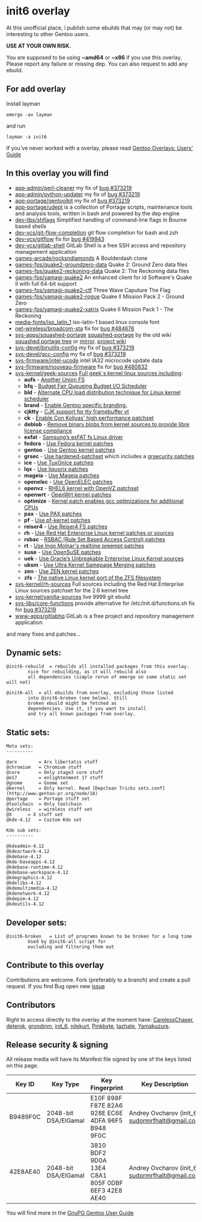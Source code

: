 init6 overlay
=============

At this unofficial place, i publish some ebuilds that may (or may not) be interesting to other Gentoo users.

**USE AT YOUR OWN RISK.**

You are supposed to be using **~amd64** or **~x86** if you use this overlay.
Please report any failure or missing dep.
You can also request to add any ebuild.

For add overlay
---------------

Install layman

    emerge -av layman

and run

    layman -a init6

If you've never worked with a overlay, please read [Gentoo Overlays: Users' Guide](http://www.gentoo.org/proj/en/overlays/userguide.xml)

In this overlay you will find
-----------------------------
 * [app-admin/perl-cleaner](https://github.com/init6/init_6/tree/master/app-admin/perl-cleaner) my fix of [bug #373219](https://bugs.gentoo.org/show_bug.cgi?id=373219)
 * [app-admin/python-updater](https://github.com/init6/init_6/tree/master/app-admin/python-updater) my fix of [bug #373219](https://bugs.gentoo.org/show_bug.cgi?id=373219)
 * [app-portage/gentoolkit](https://github.com/init6/init_6/tree/master/app-portage/gentoolkit) my fix of [bug #373219](https://bugs.gentoo.org/show_bug.cgi?id=373219)
 * [app-portage/udept](https://github.com/init6/init_6/tree/master/app-portage/udept) is a collection of Portage scripts, maintenance tools and analysis tools, written in bash and powered by the dep engine
 * [dev-libs/shflags](https://github.com/init6/init_6/tree/master/dev-libs/shflags) Simplified handling of command-line flags in Bourne based shells
 * [dev-vcs/git-flow-completion](https://github.com/init6/init_6/tree/master/dev-vcs/git-flow-completion) git flow completion for bash and zsh
 * [dev-vcs/gitflow](https://github.com/init6/init_6/tree/master/dev-vcs/gitflow) fix for [bug #419943](https://bugs.gentoo.org/show_bug.cgi?id=419943)
 * [dev-vcs/gitlab-shell](https://github.com/init6/init_6/tree/master/dev-vcs/gitlab-shell) GitLab Shell is a free SSH access and repository management application
 * [games-arcade/rocksndiamonds](https://github.com/init6/init_6/tree/master/games-arcade/rocksndiamonds) A Boulderdash clone
 * [games-fps/quake2-groundzero-data](https://github.com/init6/init_6/tree/master/games-fps/quake2-groundzero-data) Quake 2: Ground Zero data files
 * [games-fps/quake2-reckoning-data](https://github.com/init6/init_6/tree/master/games-fps/quake2-reckoning-data) Quake 2: The Reckoning data files
 * [games-fps/yamagi-quake2](https://github.com/init6/init_6/tree/master/games-fps/yamagi-quake2) An enhanced client for id Software's Quake II with full 64-bit support
 * [games-fps/yamagi-quake2-ctf](https://github.com/init6/init_6/tree/master/games-fps/yamagi-quake2-ctf) Three Wave Caputure The Flag
 * [games-fps/yamagi-quake2-rogue](https://github.com/init6/init_6/tree/master/games-fps/yamagi-quake2-rogue) Quake II Mission Pack 2 - Ground Zero
 * [games-fps/yamagi-quake2-xatrix](https://github.com/init6/init_6/tree/master/games-fps/yamagi-quake2-xatrix) Quake II Mission Pack 1 - The Reckoning
 * [media-fonts/iso_latin_1](https://github.com/init6/init_6/tree/master/media-fonts/iso_latin_1) iso-latin-1 based linux console font
 * [net-wireless/broadcom-sta](https://github.com/init6/init_6/tree/master/net-wireless/broadcom-sta) fix for [bug #484676](https://bugs.gentoo.org/show_bug.cgi?id=484676)
 * [sys-apps/squashed-portage](https://github.com/init6/init_6/tree/master/sys-apps/squashed-portage) [squashed-portage](https://github.com/init6/squashed-portage) by the old wiki [squashed portage tree](http://web.archive.org/web/20130412155603/http://en.gentoo-wiki.com/wiki/Squashed_Portage_Tree) or [mirror](https://github.com/init6/init_6/wiki/squashed-portage-tree). [project wiki](https://github.com/init6/init_6/wiki/squashed-portage-tree)
 * [sys-devel/binutils-config](https://github.com/init6/init_6/tree/master/sys-devel/binutils-config) my fix of [bug #373219](https://bugs.gentoo.org/show_bug.cgi?id=373219)
 * [sys-devel/gcc-config](https://github.com/init6/init_6/tree/master/sys-devel/gcc-config) my fix of [bug #373219](https://bugs.gentoo.org/show_bug.cgi?id=373219)
 * [sys-firmware/intel-ucode](https://github.com/init6/init_6/tree/master/sys-firmware/intel-ucode) intel IA32 microcode update data
 * [sys-firmware/nouveau-firmware](https://github.com/init6/init_6/tree/master/sys-firmware/nouveau-firmware) fix for [bug #480832](https://bugs.gentoo.org/show_bug.cgi?id=480832)
 * [sys-kernel/geek-sources](https://github.com/init6/init_6/tree/master/sys-kernel/geek-sources) [Full geek`s kernel linux sources including](https://github.com/init6/init_6/wiki/geek-sources):
     * **aufs** - [Another Union FS](http://aufs.sourceforge.net)
     * **bfq** - [Budget Fair Queueing Budget I/O Scheduler](http://algo.ing.unimo.it/people/paolo/disk_sched/sources.php)
     * **bld** - [Alternate CPU load distribution technique for Linux kernel scheduler](http://code.google.com/p/bld)
     * **brand** - [Enable Gentoo specific branding.](https://github.com/init6/init_6/wiki/geek-sources)
     * **cjktty** - [CJK support for tty framebuffer vt](https://github.com/Gentoo-zh/linux-cjktty)
     * **ck** - [Enable Con Kolivas' high performance patchset](http://users.on.net/~ckolivas/kernel)
     * **deblob** - [Remove binary blobs from kernel sources to provide libre license compliance](http://linux-libre.fsfla.org/pub/linux-libre)
     * **exfat** - [Samsung’s exFAT fs Linux driver](http://opensource.samsung.com/reception/receptionSub.do?method=search&searchValue=exfat)
     * **fedora** - [Use Fedora kernel patches](http://pkgs.fedoraproject.org/cgit/kernel.git)
     * **gentoo** - [Use Gentoo kernel patches](http://dev.gentoo.org/~mpagano/genpatches)
     * **grsec** - [Use hardened-patchset](http://git.overlays.gentoo.org/gitweb/?p=proj/hardened-patchset.git;a=summary) which includes a [grsecurity patches](http://grsecurity.net)
     * **ice** - [Use TuxOnIce patches](https://github.com/NigelCunningham/tuxonice-kernel)
     * **lqx** - [Use liquorix patches](http://liquorix.net)
     * **mageia** - [Use Mageia patches](http://svnweb.mageia.org/packages/cauldron/kernel)
     * **openelec** - [Use OpenELEC patches](http://openelec.tv)
     * **openvz** - [RHEL6 kernel with OpenVZ patchset](http://openvz.org)
     * **openwrt** - [OpenWrt kernel patches](https://openwrt.org)
     * **optimize** - [Kernel patch enables gcc optimizations for additional CPUs](https://github.com/graysky2/kernel_gcc_patch)
     * **pax** - [Use PAX patches](http://pax.grsecurity.net)
     * **pf** - [Use pf-kernel patches](http://pf.natalenko.name)
     * **reiser4** - [Use Reiser4 FS patches](http://sourceforge.net/projects/reiser4)
     * **rh** - [Use Red Hat Enterprise Linux kernel patches or sources](http://www.redhat.com)
     * **rsbac** - [RSBAC (Rule Set Based Access Control) patches](http://www.rsbac.org)
     * **rt** - [Use Ingo Molnar's realtime preempt patches](http://www.kernel.org/pub/linux/kernel/projects/rt)
     * **suse** - [Use OpenSuSE patches](http://kernel.opensuse.org/cgit/kernel-source)
     * **uek** - [Use Oracle’s Unbreakable Enterprise Linux Kernel sources](https://linux.oracle.com/pls/apex/f?p=101:3)
     * **uksm** - [Use Ultra Kernel Samepage Merging patches](http://kerneldedup.org)
     * **zen** - [Use ZEN kernel patches](https://github.com/damentz/zen-kernel)
     * **zfs** - [The native Linux kernel port of the ZFS filesystem](http://zfsonlinux.org)
 * [sys-kernel/rh-sources](https://github.com/init6/init_6/tree/master/sys-kernel/rh-sources) Full sources including the Red Hat Enterprise Linux sources patchset for the 2.6 kernel tree
 * [sys-kernel/vanilla-sources](https://github.com/init6/init_6/blob/master/sys-kernel/vanilla-sources/vanilla-sources-9999.ebuild) live 9999 git ebuild
 * [sys-libs/core-functions](https://github.com/init6/init_6/tree/master/sys-libs/core-functions) provide alternative for /etc/init.d/functions.sh fix for [bug #373219](https://bugs.gentoo.org/show_bug.cgi?id=373219)
 * [www-apps/gitlabhq](https://github.com/init6/init_6/tree/master/www-apps/gitlabhq) GitLab is a free project and repository management application

and many fixes and patches…

Dynamic sets:
-------------

	@init6-rebuild	= rebuilds all installed packages from this overlay.
			nice for rebuilding, as it will rebuild also
			all dependencies (simple rerun of emerge on some static set will not)

	@init6-all	= all ebuilds from overlay, excluding those listed
			into @init6-broken (see below). Still
			broken ebuild might be fetched as
			dependencies. Use it, if you want to install
			and try all known packages from overlay.

Static sets:
-------------

	Meta sets:
	----------

	@arx		= Arx libertatis stuff
	@chromium	= Chromium stuff
	@core		= Only stage3 core stuff
	@e17		= enlightenment 17 stuff
	@gnome		= Gnome set
	@kernel		= Only kernel. Read [Depclean Tricks sets.conf](http://www.gentoo-pr.org/node/18)
	@portage	= Portage stuff set
	@toolchain	= Only toolchain
	@wireless	= wireless stuff set
	@X		= X stuff set
	@kde-4.12	= Custom Kde set

	Kde sub sets:
	----------

	@kdeadmin-4.12
	@kdeartwork-4.12
	@kdebase-4.12
	@kde-baseapps-4.12
	@kdebase-runtime-4.12
	@kdebase-workspace-4.12
	@kdegraphics-4.12
	@kdelibs-4.12
	@kdemultimedia-4.12
	@kdenetwork-4.12
	@kdepim-4.12
	@kdeutils-4.12

Developer sets:
---------------

	@init6-broken	= List of programs known to be broken for a long time
			Used by @init6-all script for
			excluding and filtering them out

Contribute to this overlay
--------------------------

Contributions are welcome. Fork (preferably to a branch) and create a pull request. If you find Bug open new [issue](https://github.com/init6/init_6/issues)

Contributors
--------------------------
Right to access directly to the overlay at the moment have: [CarelessChaser](https://github.com/CarelessChaser), [deterok](https://github.com/deterok), [grondinm](https://github.com/grondinm), [init_6](https://github.com/init6), [nilekurt](https://github.com/nilekurt), [Pinkbyte](https://github.com/Pinkbyte), [tazhate](https://github.com/tazhate), [Yamakuzure](https://github.com/Yamakuzure).

Release security & signing
--------------------------

All release media will have its Manifest file signed by one of the keys listed on this page.

| Key ID | Key Type | Key Fingerprint | Key Description | Created | Expires | Revoked | Notes |
| --- | --- | --- | --- | --- | --- | --- | --- |
| B9489F0C | 2048-bit DSA/ElGamal | E10F 898F F87E 82A6 928E EC6E 4DFA 96F5 B948 9F0C | Andrey Ovcharov (init_6) <sudormrfhalt@gmail.com> | 2013-08-13 | 2014-02-09 | | Revoked for changeover |
| 42E8AE40 | 2048-bit DSA/ElGamal | 3810 BDF2 9D0A 13E4 C8A1 805F 0DBF 6EF3 42E8 AE40 | Andrey Ovcharov (init_6) <sudormrfhalt@gmail.com> | 2014-02-09 | 2015-02-09 | | |

You will find more in the [GnuPG Gentoo User Guide](http://www.gentoo.org/doc/en/gnupg-user.xml)
